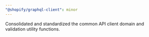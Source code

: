 ```yaml
---
"@shopify/graphql-client": minor
---
```


Consolidated and standardized the common API client domain and validation utility functions.
